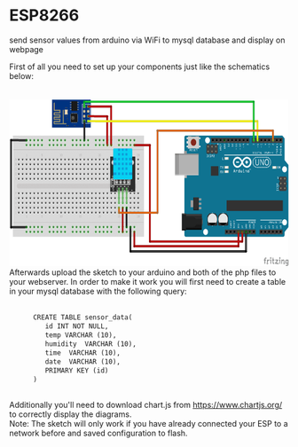 # ESP8266
send sensor values from arduino via WiFi to mysql database and display on webpage

First of all you need to set up your components just like the schematics below: <br><br><br>
<img src="examples/arduino_ESP.png" alt="schematics" width="auto" height="300"><br>
Afterwards upload the sketch to your arduino and both of the php files to your webserver.
In order to make it work you will first need to create a table in your mysql database with the following query:
<pre>
   <code>
      CREATE TABLE sensor_data(
         id INT NOT NULL,
         temp VARCHAR (10),
         humidity  VARCHAR (10),
         time  VARCHAR (10),
         date  VARCHAR (10),       
         PRIMARY KEY (id)
      )
   </code>
</pre>
Additionally you'll need to download chart.js from https://www.chartjs.org/ to correctly display the diagrams.<br>
Note: The sketch will only work if you have already connected your ESP to a network before and
      saved configuration to flash. 
